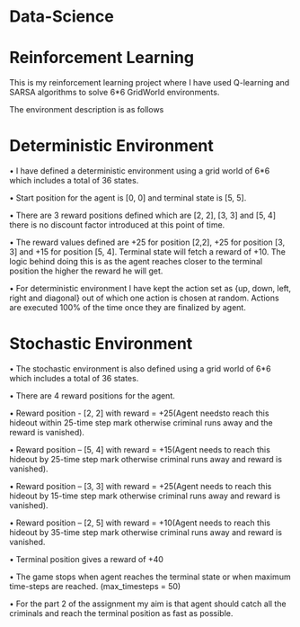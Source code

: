 # Data-Science

# Reinforcement Learning

This is my reinforcement learning project where I have used Q-learning and SARSA algorithms to solve 6*6 GridWorld environments.



The environment description is as follows 
# Deterministic Environment
• I have defined a deterministic environment using a grid world of 6*6 which includes a total of 36
states.

• Start position for the agent is [0, 0] and terminal state is [5, 5].

• There are 3 reward positions defined which are [2, 2], [3, 3] and [5, 4] there is no discount factor 
introduced at this point of time. 

• The reward values defined are +25 for position [2,2], +25 for position [3, 3] and +15 for position 
[5, 4]. Terminal state will fetch a reward of +10. The logic behind doing this is as the agent reaches 
closer to the terminal position the higher the reward he will get.

• For deterministic environment I have kept the action set as {up, down, left, right and diagonal} out 
of which one action is chosen at random. Actions are executed 100% of the time once they are 
finalized by agent.

# Stochastic Environment
• The stochastic environment is also defined using a grid world of 6*6 which includes a total of 36
states.

• There are 4 reward positions for the agent.

• Reward position - [2, 2] with reward = +25(Agent needsto reach this hideout within 25-time step
mark otherwise criminal runs away and the reward is vanished).

• Reward position – [5, 4] with reward = +15(Agent needs to reach this hideout by 25-time step mark 
otherwise criminal runs away and reward is vanished).

• Reward position – [3, 3] with reward = +25(Agent needs to reach this hideout by 15-time step mark
otherwise criminal runs away and reward is vanished).

• Reward position – [2, 5] with reward = +10(Agent needs to reach this hideout by 35-time step mark
otherwise criminal runs away and reward is vanished.

• Terminal position gives a reward of +40

• The game stops when agent reaches the terminal state or when maximum time-steps are reached. 
(max_timesteps = 50)

• For the part 2 of the assignment my aim is that agent should catch all the criminals and reach the 
terminal position as fast as possible.
